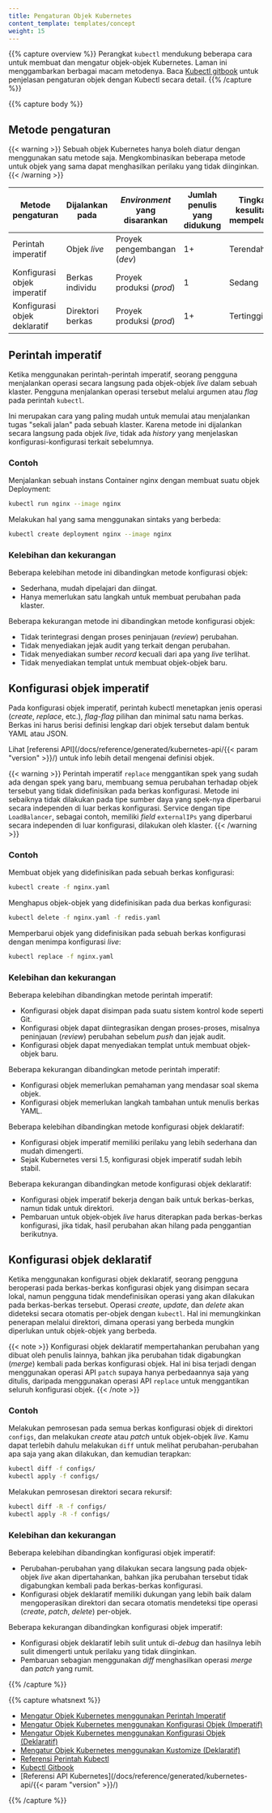```yaml
---
title: Pengaturan Objek Kubernetes
content_template: templates/concept
weight: 15
---
```


{{% capture overview %}}
Perangkat `kubectl` mendukung beberapa cara untuk membuat dan mengatur objek-objek Kubernetes.
Laman ini menggambarkan berbagai macam metodenya. Baca [Kubectl gitbook](https://kubectl.docs.kubernetes.io)
untuk penjelasan pengaturan objek dengan Kubectl secara detail.
{{% /capture %}}

{{% capture body %}}

## Metode pengaturan

{{< warning >}}
Sebuah objek Kubernetes hanya boleh diatur dengan menggunakan satu metode saja. Mengkombinasikan
beberapa metode untuk objek yang sama dapat menghasilkan perilaku yang tidak diinginkan.
{{< /warning >}}

| Metode pengaturan                | Dijalankan pada      | _Environment_ yang disarankan  | Jumlah penulis yang didukung  | Tingkat kesulitan mempelajari |
|----------------------------------|----------------------|--------------------------------|-------------------------------|-------------------------------|
| Perintah imperatif               | Objek _live_         | Proyek pengembangan (_dev_)    | 1+                            | Terendah                      |
| Konfigurasi objek imperatif      | Berkas individu      | Proyek produksi (_prod_)       | 1                             | Sedang                        |
| Konfigurasi objek deklaratif     | Direktori berkas     | Proyek produksi (_prod_)       | 1+                            | Tertinggi                     |

## Perintah imperatif

Ketika menggunakan perintah-perintah imperatif, seorang pengguna menjalankan operasi secara langsung
pada objek-objek _live_ dalam sebuah klaster. Pengguna menjalankan operasi tersebut melalui
argumen atau _flag_ pada perintah `kubectl`.

Ini merupakan cara yang paling mudah untuk memulai atau menjalankan tugas "sekali jalan" pada sebuah klaster.
Karena metode ini dijalankan secara langsung pada objek _live_, tidak ada _history_ yang menjelaskan konfigurasi-konfigurasi terkait sebelumnya.

### Contoh

Menjalankan sebuah instans Container nginx dengan membuat suatu objek Deployment:

```sh
kubectl run nginx --image nginx
```

Melakukan hal yang sama menggunakan sintaks yang berbeda:

```sh
kubectl create deployment nginx --image nginx
```

### Kelebihan dan kekurangan

Beberapa kelebihan metode ini dibandingkan metode konfigurasi objek:

- Sederhana, mudah dipelajari dan diingat.
- Hanya memerlukan satu langkah untuk membuat perubahan pada klaster.

Beberapa kekurangan metode ini dibandingkan metode konfigurasi objek:

- Tidak terintegrasi dengan proses peninjauan (_review_) perubahan.
- Tidak menyediakan jejak audit yang terkait dengan perubahan.
- Tidak menyediakan sumber _record_ kecuali dari apa yang _live_ terlihat.
- Tidak menyediakan templat untuk membuat objek-objek baru.

## Konfigurasi objek imperatif

Pada konfigurasi objek imperatif, perintah kubectl menetapkan jenis operasi
(_create_, _replace_, etc.), _flag-flag_ pilihan dan minimal satu nama berkas.
Berkas ini harus berisi definisi lengkap dari objek tersebut
dalam bentuk YAML atau JSON.

Lihat [referensi API](/docs/reference/generated/kubernetes-api/{{< param "version" >}}/)
untuk info lebih detail mengenai definisi objek.

{{< warning >}}
Perintah imperatif `replace` menggantikan spek yang sudah ada dengan spek yang baru,
membuang semua perubahan terhadap objek tersebut yang tidak didefinisikan pada berkas konfigurasi.
Metode ini sebaiknya tidak dilakukan pada tipe sumber daya yang spek-nya diperbarui
secara independen di luar berkas konfigurasi. Service dengan tipe `LoadBalancer`, sebagai contoh,
memiliki _field_ `externalIPs` yang diperbarui secara independen di luar konfigurasi, dilakukan
oleh klaster.
{{< /warning >}}

### Contoh

Membuat objek yang didefinisikan pada sebuah berkas konfigurasi:

```sh
kubectl create -f nginx.yaml
```

Menghapus objek-objek yang didefinisikan pada dua berkas konfigurasi:

```sh
kubectl delete -f nginx.yaml -f redis.yaml
```

Memperbarui objek yang didefinisikan pada sebuah berkas konfigurasi dengan
menimpa konfigurasi _live_:

```sh
kubectl replace -f nginx.yaml
```

### Kelebihan dan kekurangan

Beberapa kelebihan dibandingkan metode perintah imperatif:

- Konfigurasi objek dapat disimpan pada suatu sistem kontrol kode seperti Git.
- Konfigurasi objek dapat diintegrasikan dengan proses-proses, misalnya peninjauan (_review_) perubahan sebelum _push_ dan jejak audit.
- Konfigurasi objek dapat menyediakan templat untuk membuat objek-objek baru.

Beberapa kekurangan dibandingkan metode perintah imperatif:

- Konfigurasi objek memerlukan pemahaman yang mendasar soal skema objek.
- Konfigurasi objek memerlukan langkah tambahan untuk menulis berkas YAML.

Beberapa kelebihan dibandingkan metode konfigurasi objek deklaratif:

- Konfigurasi objek imperatif memiliki perilaku yang lebih sederhana dan mudah dimengerti.
- Sejak Kubernetes versi 1.5, konfigurasi objek imperatif sudah lebih stabil.

Beberapa kekurangan dibandingkan metode konfigurasi objek deklaratif:

- Konfigurasi objek imperatif bekerja dengan baik untuk berkas-berkas, namun tidak untuk direktori.
- Pembaruan untuk objek-objek _live_ harus diterapkan pada berkas-berkas konfigurasi, jika tidak, hasil perubahan akan hilang pada penggantian berikutnya.

## Konfigurasi objek deklaratif

Ketika menggunakan konfigurasi objek deklaratif, seorang pengguna beroperasi pada berkas-berkas
konfigurasi objek yang disimpan secara lokal, namun pengguna tidak mendefinisikan operasi
yang akan dilakukan pada berkas-berkas tersebut. Operasi _create_, _update_, dan _delete_
akan dideteksi secara otomatis per-objek dengan `kubectl`. Hal ini memungkinkan penerapan
melalui direktori, dimana operasi yang berbeda mungkin diperlukan untuk objek-objek yang berbeda.

{{< note >}}
Konfigurasi objek deklaratif mempertahankan perubahan yang dibuat oleh penulis lainnya, bahkan
jika perubahan tidak digabungkan (_merge_) kembali pada berkas konfigurasi objek. Hal ini
bisa terjadi dengan menggunakan operasi API `patch` supaya hanya perbedaannya saja yang ditulis,
daripada menggunakan operasi API `replace` untuk menggantikan seluruh konfigurasi objek.
{{< /note >}}

### Contoh

Melakukan pemrosesan pada semua berkas konfigurasi objek di direktori `configs`, dan melakukan
_create_ atau _patch_ untuk objek-objek _live_. Kamu dapat terlebih dahulu melakukan `diff` untuk
melihat perubahan-perubahan apa saja yang akan dilakukan, dan kemudian terapkan:

```sh
kubectl diff -f configs/
kubectl apply -f configs/
```

Melakukan pemrosesan direktori secara rekursif:

```sh
kubectl diff -R -f configs/
kubectl apply -R -f configs/
```

### Kelebihan dan kekurangan

Beberapa kelebihan dibandingkan konfigurasi objek imperatif:

- Perubahan-perubahan yang dilakukan secara langsung pada objek-objek _live_ akan dipertahankan, bahkan jika perubahan tersebut tidak digabungkan kembali pada berkas-berkas konfigurasi.
- Konfigurasi objek deklaratif memiliki dukungan yang lebih baik dalam mengoperasikan direktori dan secara otomatis mendeteksi tipe operasi (_create_, _patch_, _delete_) per-objek.

Beberapa kekurangan dibandingkan konfigurasi objek imperatif:

- Konfigurasi objek deklaratif lebih sulit untuk di-_debug_ dan hasilnya lebih sulit dimengerti untuk perilaku yang tidak diinginkan.
- Pembaruan sebagian menggunakan _diff_ menghasilkan operasi _merge_ dan _patch_ yang rumit.

{{% /capture %}}

{{% capture whatsnext %}}

- [Mengatur Objek Kubernetes menggunakan Perintah Imperatif](/docs/tasks/manage-kubernetes-objects/imperative-command/)
- [Mengatur Objek Kubernetes menggunakan Konfigurasi Objek (Imperatif)](/docs/tasks/manage-kubernetes-objects/imperative-config/)
- [Mengatur Objek Kubernetes menggunakan Konfigurasi Objek (Deklaratif)](/docs/tasks/manage-kubernetes-objects/declarative-config/)
- [Mengatur Objek Kubernetes menggunakan Kustomize (Deklaratif)](/docs/tasks/manage-kubernetes-objects/kustomization/)
- [Referensi Perintah Kubectl](/docs/reference/generated/kubectl/kubectl-commands/)
- [Kubectl Gitbook](https://kubectl.docs.kubernetes.io)
- [Referensi API Kubernetes](/docs/reference/generated/kubernetes-api/{{< param "version" >}}/)

{{% /capture %}}
